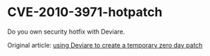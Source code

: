 CVE-2010-3971-hotpatch
======================

Do you own security hotfix with Deviare.

Original article: [using Deviare to create a temporary zero day patch](http://blog.nektra.com/main/2013/08/07/using-deviare-to-create-a-temporary-zero-day-patch/)
